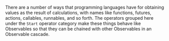 There are a number of ways that programming languages have for obtaining values
as the result of calculations, with names like functions, futures, actions,
callables, runnables, and so forth. The operators grouped here under the `Start`
operator category make these things behave like Observables so that they can be
chained with other Observables in an Observable cascade.
